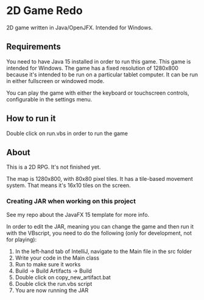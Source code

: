 # 2D Game Redo

2D game written in Java/OpenJFX. Intended for Windows. 

## Requirements

You need to have Java 15 installed in order to run this game. This game is intended for Windows. The game has a fixed resolution of 1280x800 because it's intended to be run on a particular tablet computer. It can be run in either fullscreen or windowed mode.

You can play the game with either the keyboard or touchscreen controls, configurable in the settings menu. 

## How to run it

Double click on run.vbs in order to run the game

## About

This is a 2D RPG. It's not finished yet.

The map is 1280x800, with 80x80 pixel tiles. It has a tile-based movement system. That means it's 16x10 tiles on the screen.

### Creating JAR when working on this project

See my repo about the JavaFX 15 template for more info.

In order to edit the JAR, meaning you can change the game and then run it with the VBscript, you need to do the following (only for development, not for playing):

1. In the left-hand tab of IntelliJ, navigate to the Main file in the src folder
2. Write your code in the Main class
3. Run to make sure it works
4. Build -> Build Artifacts -> Build
5. Double click on copy_new_artifact.bat
6. Double click the run.vbs script
7. You are now running the JAR
